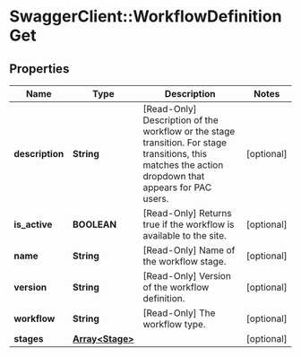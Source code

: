 # SwaggerClient::WorkflowDefinitionGet

## Properties
Name | Type | Description | Notes
------------ | ------------- | ------------- | -------------
**description** | **String** | [Read-Only] Description of the workflow or the stage transition. For stage transitions, this matches the action dropdown that appears for PAC users. | [optional] 
**is_active** | **BOOLEAN** | [Read-Only] Returns true if the workflow is available to the site. | [optional] 
**name** | **String** | [Read-Only] Name of the workflow stage. | [optional] 
**version** | **String** | [Read-Only] Version of the workflow definition. | [optional] 
**workflow** | **String** | [Read-Only] The workflow type. | [optional] 
**stages** | [**Array&lt;Stage&gt;**](Stage.md) |  | [optional] 

